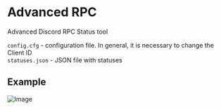 # Advanced RPC
Advanced Discord RPC Status tool

`config.cfg` - configuration file. In general, it is necessary to change the Client ID <br />
`statuses.json` - JSON file with statuses

## Example
![Image](https://cdn.discordapp.com/attachments/944882388859777084/1105460738014838814/image.png)